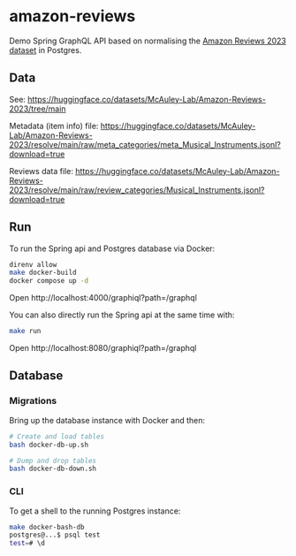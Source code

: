 # amazon-reviews

Demo Spring GraphQL API based on normalising the [Amazon Reviews 2023 dataset](https://github.com/hyp1231/AmazonReviews2023) in Postgres.

## Data 

See: https://huggingface.co/datasets/McAuley-Lab/Amazon-Reviews-2023/tree/main

Metadata (item info) file:
https://huggingface.co/datasets/McAuley-Lab/Amazon-Reviews-2023/resolve/main/raw/meta_categories/meta_Musical_Instruments.jsonl?download=true

Reviews data file:
https://huggingface.co/datasets/McAuley-Lab/Amazon-Reviews-2023/resolve/main/raw/review_categories/Musical_Instruments.jsonl?download=true

## Run

To run the Spring api and Postgres database via Docker:

```bash
direnv allow
make docker-build
docker compose up -d
```

Open http://localhost:4000/graphiql?path=/graphql

You can also directly run the Spring api at the same time with:

```bash
make run
```

Open http://localhost:8080/graphiql?path=/graphql

## Database

### Migrations

Bring up the database instance with Docker and then:

```bash
# Create and load tables
bash docker-db-up.sh

# Dump and drop tables
bash docker-db-down.sh
```

### CLI

To get a shell to the running Postgres instance:

```bash
make docker-bash-db
postgres@...$ psql test
test=# \d
```
